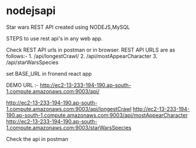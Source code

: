 # nodejsapi
Star wars REST API created using NODEJS,MySQL

STEPS to use rest api's in any web app.

Check REST API urls in postman or in browser. REST API URLS are as follows:- 1. /api/longestCrawl/ 2. /api/mostAppearCharacter 3. /api/starWarsSpecies 

set BASE_URL in fronend react app


DEMO URL :- http://ec2-13-233-194-190.ap-south-1.compute.amazonaws.com:9003/api/

http://ec2-13-233-194-190.ap-south-1.compute.amazonaws.com:9003/api/longestCrawl
http://ec2-13-233-194-190.ap-south-1.compute.amazonaws.com:9003/api/mostAppearCharacter
http://ec2-13-233-194-190.ap-south-1.compute.amazonaws.com:9003/starWarsSpecies


Check the api in postman
